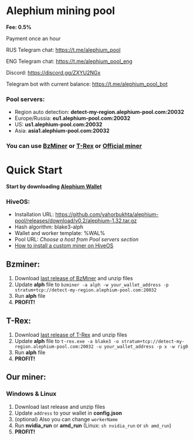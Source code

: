 # Alephium mining pool

**Fee: 0.5%**

Payment once an hour

RUS Telegram chat: https://t.me/alephium_pool

ENG Telegram chat: https://t.me/alephium_pool_eng

Discord: https://discord.gg/ZXYU2NGx

Telegram bot with current balance: https://t.me/alephium_pool_bot

### Pool servers:

* Region auto detection: **detect-my-region.alephium-pool.com:20032**
* Europe/Russia: **eu1.alephium-pool.com:20032**
* US: **us1.alephium-pool.com:20032**
* Asia: **asia1.alephium-pool.com:20032**

### You can use [BzMiner](https://github.com/bzminer/bzminer) or [T-Rex](https://github.com/trexminer/T-Rex/releases) or [Official miner](https://github.com/yahorbukhta/alephium-pool/releases)

# Quick Start

**Start by downloading [Alephium Wallet](https://github.com/alephium/alephium-wallet/releases)**


### HiveOS:

- Installation URL: https://github.com/yahorbukhta/alephium-pool/releases/download/v0.2/alephium-1.32.tar.gz
- Hash algorithm: blake3-alph
- Wallet and worker template: %WAL%
- Pool URL: *Choose a host from Pool servers section*
- [How to install a custom miner on HiveOS](https://hiveon.com/getting_started-start_custom_miner/)

## Bzminer:

1. Download [last release of BzMiner](https://github.com/bzminer/bzminer/releases) and unzip files
2. Update **alph** file
   to ``bzminer -a alph -w your_wallet_address -p stratum+tcp://detect-my-region.alephium-pool.com:20032``
3. Run **alph** file
4. **PROFIT!**

## T-Rex:

1. Download [last release of T-Rex](https://github.com/trexminer/T-Rex/releases) and unzip files
2. Update **alph** file
   to ``t-rex.exe -a blake3 -o stratum+tcp://detect-my-region.alephium-pool.com:20032 -u your_wallet_address -p x -w rig0``
3. Run **alph** file
4. **PROFIT!**

## Our miner:

### Windows & Linux

1. Download last release and unzip files
2. Update `address` to your wallet in **config.json**
3. (optional) Also you can change `workerName`
4. Run **nvidia_run** or **amd_run** (Linux: `sh nvidia_run` or `sh amd_run`)
5. **PROFIT!**
